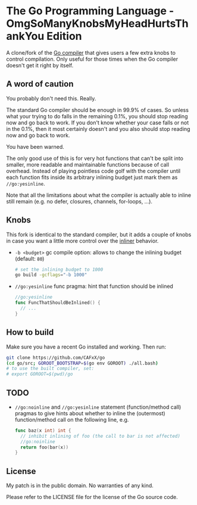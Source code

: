 # The Go Programming Language - OmgSoManyKnobsMyHeadHurtsThankYou Edition

A clone/fork of the [Go compiler](https://golang.org) that gives users a few extra knobs to control compilation. Only useful for those times when the Go compiler doesn't get it right by itself.

## A word of caution

You probably don't need this. Really.

The standard Go compiler should be enough in 99.9% of cases. So unless what your trying to do falls in the remaining 0.1%, you should stop reading now and go back to work. If you don't know whether your case falls or not in the 0.1%, then it most certainly doesn't and you also should stop reading now and go back to work.

You have been warned.

The only good use of this is for very hot functions that can't be split into smaller, more readable and maintainable functions because of call overhead. Instead of playing pointless code golf with the compiler until each function fits inside its arbitrary inlining budget just mark them as `//go:yesinline`.

Note that all the limitations about what the compiler is actually able to inline still remain (e.g. no defer, closures, channels, for-loops, ...).

## Knobs

This fork is identical to the standard compiler, but it adds a couple of knobs in case you want a little more control over the [inliner](https://golang.org/src/cmd/compile/internal/gc/inl.go) behavior.

- `-b <budget>` gc compile option: allows to change the inlining budget (default: `80`)

  ```sh
  # set the inlining budget to 1000
  go build -gcflags="-b 1000"
  ```

- `//go:yesinline` func pragma: hint that function should be inlined

  ```go
  //go:yesinline
  func FuncThatShouldBeInlined() {
    // ...
  }
  ```

## How to build

Make sure you have a recent Go installed and working. Then run:

```bash
git clone https://github.com/CAFxX/go
(cd go/src; GOROOT_BOOTSTRAP=$(go env GOROOT) ./all.bash)
# to use the built compiler, set:
# export GOROOT=$(pwd)/go
```

## TODO

- `//go:noinline` and `//go:yesinline` statement (function/method call) pragmas to give hints about whether to inline the (outermost) function/method call on the following line, e.g.

  ```go
  func baz(x int) int {
    // inhibit inlining of foo (the call to bar is not affected)
    //go:noinline
    return foo(bar(x))
  }
  ```

## License

My patch is in the public domain. No warranties of any kind.

Please refer to the LICENSE file for the license of the Go source code.
